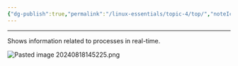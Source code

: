 ```yaml
---
{"dg-publish":true,"permalink":"/linux-essentials/topic-4/top/","noteIcon":"1"}
---
```


---
Shows information related to processes in real-time.

![Pasted image 20240818145225.png](/img/user/Linux%20Essentials/Topic%204/Topic4%20reference%20images/Pasted%20image%2020240818145225.png)
